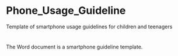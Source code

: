 # Phone_Usage_Guideline
Template of smartphone usage guidelines for children and teenagers
#
The Word document is a smartphone guideline template.
